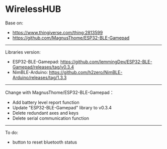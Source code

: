 # WirelessHUB
Base on:
- https://www.thingiverse.com/thing:2813599
- https://github.com/MagnusThome/ESP32-BLE-Gamepad
*** 
Libraries version:
- ESP32-BLE-Gamepad: https://github.com/lemmingDev/ESP32-BLE-Gamepad/releases/tag/v0.3.4
- NimBLE-Arduino: https://github.com/h2zero/NimBLE-Arduino/releases/tag/1.3.3
*** 
Change with MagnusThome/ESP32-BLE-Gamepad：  
- Add battery level report function
- Update "ESP32-BLE-Gamepad" library to v0.3.4
- Delete redundant axes and keys
- Delete serial communication function
*** 
To do:  
- button to reset bluetooth status
